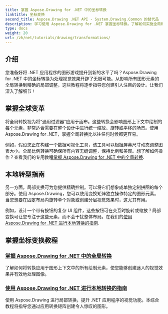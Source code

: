```yaml
---
title: 掌握 Aspose.Drawing for .NET 中的坐标转换
linktitle: 坐标变换
second_title: Aspose.Drawing .NET API - System.Drawing.Common 的替代品
description: 学习使用 Aspose.Drawing for .NET 掌握坐标转换。了解如何实施全局和局部转换以实现卓越的视觉效果。
type: docs
weight: 20
url: /zh/net/tutorials/drawing/transformations/
---
```

## 介绍

您准备好将 .NET 应用程序的图形游戏提升到新的水平了吗？Aspose.Drawing for .NET 中的坐标转换为处理视觉效果开辟了无限可能。从影响所有图形元素的全局转换到精确的局部调整，这些教程将逐步指导您创建引人注目的设计。让我们深入了解细节！

## 掌握全球变革

将全局转换视为将“通用过滤器”应用于画布。这些转换会影响图形上下文中绘制的每个元素，非常适合需要在整个设计中进行统一缩放、旋转或平移的场景。使用 Aspose.Drawing for .NET，掌握全局转换比以往任何时候都更容易。

例如，假设您正在构建一个数据可视化工具，该工具可以根据屏幕尺寸动态调整图表大小。全局比例转换可确保所有内容无缝调整，保持比例和美观。想了解如何操作？查看我们的专用教程[掌握 Aspose.Drawing for .NET 中的全局转换](./mastering-global-transformations/).

## 本地转型指南

另一方面，局部变换可为您提供精确控制。可以将它们想象成单独定制拼图的每个部分。使用 Aspose.Drawing，您可以使用变换矩阵独立操作特定的图形元素。当您想要在固定布局内旋转单个对象或创建分层视觉效果时，这尤其有用。

例如，设计一个带有按钮的复杂 UI 组件，这些按钮可在交互时旋转或缩放？局部变换可让您专注于这些元素，而不会干扰整体布局。在我们的[使用 Aspose.Drawing for .NET 进行本地转换的指南](./guide-to-local-transformation/).

## 掌握坐标变换教程
### [掌握 Aspose.Drawing for .NET 中的全局转换](./mastering-global-transformations/)
了解如何将转换应用于图形上下文中的所有绘制元素，使您能够创建迷人的视觉效果并有效地处理图像。
### [使用 Aspose.Drawing for .NET 进行本地转换的指南](./guide-to-local-transformation/)
使用 Aspose.Drawing 进行局部转换，提升 .NET 应用程序的视觉功能。本综合教程将指导您通过应用转换矩阵创建令人惊叹的图形。